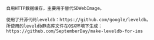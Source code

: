 
    自用HTTP数据缓存，主要用于替代SDWebImage。

    使用了开源代码leveldb：https://github.com/google/leveldb。
    所使用的leveldb静态库文件在OSX环境下生成：https://github.com/SeptemberDay/make-leveldb-for-ios
